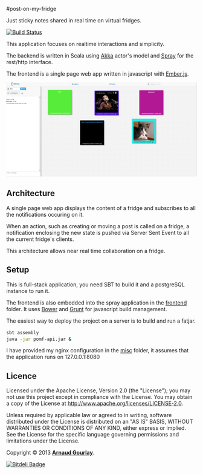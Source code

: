 #post-on-my-fridge  

Just sticky notes shared in real time on virtual fridges.

[![Build Status](https://travis-ci.org/agourlay/post-on-my-fridge.png?branch=master)](https://travis-ci.org/agourlay/post-on-my-fridge)

This application focuses on realtime interactions and simplicity. 

The backend is written in Scala using [Akka](http://akka.io/) actor's model and [Spray](http://spray.io/) for the rest/http interface. 

The frontend is a single page web app written in javascript with [Ember.js](http://emberjs.com/).

![Screenshot](./misc/screenshot.png)

## Architecture

A single page web app displays the content of a fridge and subscribes to all the notifications occuring on it.

When an action, such as creating or moving a post is called on a fridge, a notification enclosing the new state is pushed via Server Sent Event to all the current fridge´s clients. 

This architecture allows near real time collaboration on a fridge.

## Setup

This is full-stack application, you need SBT to build it and a postgreSQL instance to run it.

The frontend is also embedded into the spray application in the [frontend](https://github.com/agourlay/post-on-my-fridge/blob/master/src/main/resources/frontend) folder. It uses [Bower](http://bower.io/) and [Grunt](http://gruntjs.com/) for javascript build management.

The easiest way to deploy the project on a server is to build and run a fatjar.

```sh
sbt assembly
java -jar pomf-api.jar &
```
I have provided my nginx configuration in the [misc](https://github.com/agourlay/post-on-my-fridge/blob/master/misc/nginx.conf) folder, it assumes that the application runs on 127.0.0.1:8080 

## Licence

Licensed under the Apache License, Version 2.0 (the "License"); you may not use this project except in compliance with the License. You may obtain a copy of the License at http://www.apache.org/licenses/LICENSE-2.0.

Unless required by applicable law or agreed to in writing, software distributed under the License is distributed on an "AS IS" BASIS, WITHOUT WARRANTIES OR CONDITIONS OF ANY KIND, either express or implied. See the License for the specific language governing permissions and limitations under the License.

Copyright &copy; 2013 **[Arnaud Gourlay](http://about.arnaud-gourlay.info/)**.


[![Bitdeli Badge](https://d2weczhvl823v0.cloudfront.net/agourlay/post-on-my-fridge/trend.png)](https://bitdeli.com/free "Bitdeli Badge")
